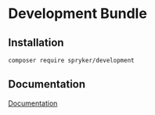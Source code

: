 # Development Bundle

## Installation

```
composer require spryker/development
```

## Documentation

[Documentation](https://spryker.github.io)
